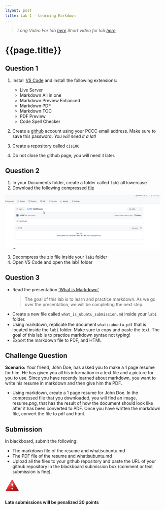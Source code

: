 ```yaml
---
layout: post
title: Lab 1 - Learning Markdown
---
```

> *Long Video For lab [here](https://youtu.be/-Js_nso0IZo)*
> *Short video for lab [here](https://youtu.be/YtS8sv-21Lc)*

# {{page.title}}

## Question 1
1. Install [VS Code](https://code.visualstudio.com/) and install the following extensions:
   * Live Server
   * Markdown All in one
   * Markdown Preview Enhanced
   * Markdown PDF
   * Markdown TOC
   * PDF Preview
   * Code Spell Checker
   
2. Create a [github](https://github.com/) account using your PCCC email address. Make sure to save this password. *You will need it a lot!*
3. Create a repository called `cis106`
4. Do not close the github page, you will need it later.
  
## Question 2
1. In your Documents folder, create a folder called `lab1` all lowercase
2. Download the following compressed [file](https://cis106.com/assets/whatisubuntu.zip) 
 
![labzerodownload](/assets/labzerodownload.gif)<br>

3. Decompress the zip file inside your `lab1` folder
4. Open VS Code and open the lab1 folder

## Question 3
* Read the presentation ['What is Markdown'](http://bit.ly/2KJyqbV)
  > The goal of this lab is to learn and practice markdown. As we go over the presentation, we will be completing the next step.
* Create a new file called `what_is_ubuntu_submission.md` inside your `lab1` folder.
* Using markdown, replicate the document `whatisubuntu.pdf` that is located inside the `lab1` folder. Make sure to copy and paste the text. The goal of this lab is to practice markdown syntax not typing!
* Export the markdown file to PDF, and HTML

## Challenge Question
**Scenario:** Your friend, John Doe, has asked you to make a 1 page resume for him. He has given you all his information in a text file and a picture for you to use. Since you have recently learned about markdown, you want to write his resume in markdown and then give him the PDF.

* Using markdown, create a 1 page resume for John Doe. In the compressed file that you downloaded, you will find an image, resume.png, that has the result of how the document should look like after it has been converted to PDF. Once you have written the markdown file, convert the file to pdf and html. 

## Submission
In blackboard, submit the following:
* The markdown file of the resume and whatisubuntu.md
* The PDF file of the resume and whatisubuntu.md
* Upload all the files to your github repository and paste the URL of your github repository in the blackboard submission box (comment or text submission is fine).

![Warning](/assets/warning-icon_1_15.png) 
#### Late submissions will be penalized 30 points
